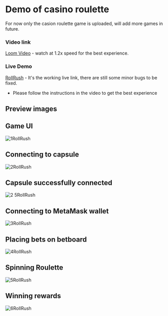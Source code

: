 # Demo of casino roulette
For now only the casion roulette game is uploaded, will add more games in future. 
### Video link 
[Loom Video](https://www.loom.com/share/5381d1e7921f4c008ad90e07e1eef51c?sid=c2fa21a8-1e03-4644-8edb-52630c891b3c) - watch at 1.2x speed for the best experience.
### Live Demo
[RollRush](https://roulette-ui.netlify.app/) - It's the working live link, there are still some minor bugs to be fixed.
- Please follow the instructions in the video to get the best experience 

## Preview images
## Game UI
![1RollRush](https://github.com/rollrush/gaming-ui-capsule/assets/111894942/08a8dbc9-abbc-4b0b-bec3-3fa6bf6ce74e)
## Connecting to capsule
![2RollRush](https://github.com/rollrush/gaming-ui-capsule/assets/111894942/3cdbbac1-9c3f-483d-8adf-090db3c8521a)
## Capsule successfully connected
![2 5RollRush](https://github.com/rollrush/gaming-ui-capsule/assets/111894942/f8c0bb84-0254-47b6-b1de-a38a82d7fe16)
## Connecting to MetaMask wallet 
![3RollRush](https://github.com/rollrush/gaming-ui-capsule/assets/111894942/529b994a-167b-4e25-96a2-9595c1054ec2)
## Placing bets on betboard
![4RollRush](https://github.com/rollrush/gaming-ui-capsule/assets/111894942/033af76e-0233-4618-b6e3-e22e61a037ac)
## Spinning Roulette
![5RollRush](https://github.com/rollrush/gaming-ui-capsule/assets/111894942/4aa15d3f-d6d2-40e1-8cc3-a2646fb98d30)
## Winning rewards
![6RollRush](https://github.com/rollrush/gaming-ui-capsule/assets/111894942/d256febc-aeb9-447c-b7f2-a0bacd31f409)
